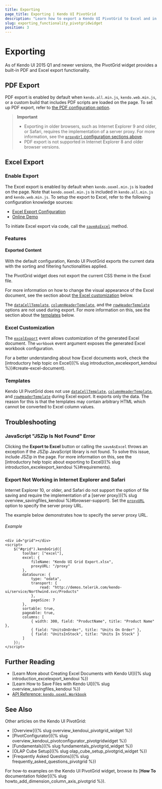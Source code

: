 ```yaml
---
title: Exporting
page_title: Exporting | Kendo UI PivotGrid
description: "Learn how to export a Kendo UI PivotGrid to Excel and in PDF."
slug: exporting_functionality_pivotgridwidget
position: 3
---
```


# Exporting

As of Kendo UI 2015 Q1 and newer versions, the PivotGrid widget provides a built-in PDF and Excel export functionality.

## PDF Export

PDF export is enabled by default when `kendo.all.min.js`, `kendo.web.min.js`, or a custom build that includes PDF scripts are loaded on the page. To set up PDF export, refer to [the PDF configuration option](/api/javascript/ui/pivotgrid#configuration-pdf).

> **Important**  
> * Exporting in older browsers, such as Internet Explorer 9 and older, or Safari, requires the implementation of a server proxy. For more information, see the [`proxyUrl` configuration sections above](/api/javascript/ui/pivotgrid#configuration-pdf).
> * PDF export is not supported in Internet Explorer 8 and older browser versions.

## Excel Export

### Enable Export

The Excel export is enabled by default when `kendo.ooxml.min.js` is loaded on the page. Note that `kendo.ooxml.min.js` is included in `kendo.all.min.js` and `kendo.web.min.js`. To setup the export to Excel, refer to the following configuration knowledge sources:

* [Excel Export Configuration](/api/javascript/ui/pivotgrid#configuration-excel)
* [Online Demo](http://demos.telerik.com/kendo-ui/pivotgrid/excel-export)

To initiate Excel export  via code, call the [`saveAsExcel`](/api/javascript/ui/pivotgrid.html#methods-saveAsExcel) method.

### Features

#### Exported Content

With the default configuration, Kendo UI PivotGrid exports the current data with the sorting and filtering functionalities applied.

The PivotGrid widget does not export the current CSS theme in the Excel file.

For more information on how to change the visual appearance of the Excel document, see the section about [the Excel customization](#customize-the-excel-document) below.

The [`dataCellTemplate`](/api/javascript/ui/pivotgrid#configuration-dataCellTemplate), [`columnHeaderTemplate`](/api/javascript/ui/pivotgrid#configuration-columnHeaderTemplate), and
the [`rowHeaderTemplate`](/api/javascript/ui/pivotgrid#configuration-rowHeaderTemplate) options are not used during export. For more information on this, see the section about the [templates](#templates) below.

### Excel Customization

The [`excelExport`](/api/javascript/ui/grid#events-excelExport) event allows customization of the generated Excel document. The `workbook` event argument exposes the generated Excel workbook configuration.

For a better understanding about how Excel documents work, check the [introductory help topic on Excel]({% slug introduction_excelexport_kendoui %}}#create-excel-document).

### Templates

Kendo UI PivotGrid does not use [`dataCellTemplate`](/api/javascript/ui/pivotgrid#configuration-dataCellTemplate), [`columnHeaderTemplate`](/api/javascript/ui/pivotgrid#configuration-columnHeaderTemplate), and [`rowHeaderTemplate`](/api/javascript/ui/pivotgrid#configuration-rowHeaderTemplate) during Excel export. It exports only the data. The reason for this is that the templates may contain arbitrary HTML which cannot be converted to Excel column values.

## Troubleshooting

### JavaScript "JSZip Is Not Found" Error

Clicking the **Export to Excel** button or calling the `saveAsExcel` throws an exception if the JSZip JavaScript library is not found. To solve this issue, include JSZip in the page. For more information on this, see the [introductory help topic about exporting to Excel]({% slug introduction_excelexport_kendoui %}#requirements).  

### Export Not Working in Internet Explorer and Safari

Internet Explorer 10, or older, and Safari do not support the option of file saving and require the implementation of a [server proxy]({% slug overview_savingfiles_kendoui %}#browser-support). Set the [`proxyURL`](/api/javascript/ui/pivotgrid#configuration-excel.proxyURL) option to specify the server proxy URL.

The example below demonstrates how to specify the server proxy URL.

###### Example

    <div id="grid"></div>
    <script>
        $("#grid").kendoGrid({
            toolbar: ["excel"],
            excel: {
                fileName: "Kendo UI Grid Export.xlsx",
                proxyURL: "/proxy"
            },
            dataSource: {
                type: "odata",
                transport: {
                    read: "http://demos.telerik.com/kendo-ui/service/Northwind.svc/Products"
                },
                pageSize: 7
            },
            sortable: true,
            pageable: true,
            columns: [
                { width: 300, field: "ProductName", title: "Product Name" },
                { field: "UnitsOnOrder", title: "Units On Order" },
                { field: "UnitsInStock", title: "Units In Stock" }
            ]
        });
    </script>

## Further Reading

* [Learn More about Creating Excel Documents with Kendo UI]({% slug introduction_excelexport_kendoui %})
* [Learn How to Save Files with Kendo UI]({% slug overview_savingfiles_kendoui %})
* [API Reference: `kendo.ooxml.Workbook`](/api/javascript/ooxml/workbook)

## See Also

Other articles on the Kendo UI PivotGrid:

* [Overview]({% slug overview_kendoui_pivotgrid_widget %})
* [PivotConfigurator]({% slug overview_kendoui_pivotconfigurator_pivotgridwidget %})
* [Fundamentals]({% slug fundamentals_pivotgrid_widget %})
* [OLAP Cube Setup]({% slug olap_cube_setup_pivotgrid_widget %})
* [Frequently Asked Questions]({% slug frequently_asked_questions_pivotgrid %})

For how-to examples on the Kendo UI PivotGrid widget, browse its [**How To** documentation folder]({% slug howto_add_dimension_column_axis_pivotgrid %}).
